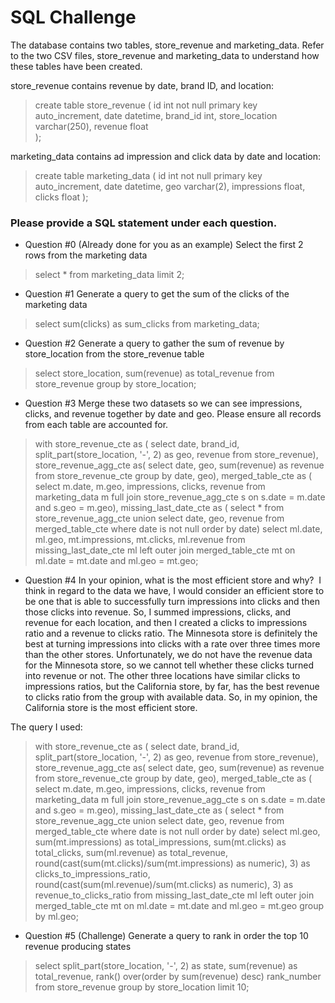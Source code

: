 # SQL Challenge

The database contains two tables, store_revenue and marketing_data.  Refer to the two CSV
files, store_revenue and marketing_data to understand how these tables have been created.

store_revenue contains revenue by date, brand ID, and location:

 >  create table store_revenue (
 >     id int not null primary key auto_increment,
 >    date datetime,
 >    brand_id int,
 >    store_location varchar(250),
 >    revenue float  
 >  );

marketing_data contains ad impression and click data by date and location:

> create table marketing_data (
>  id int not null primary key auto_increment,
>  date datetime,
>  geo varchar(2),
>  impressions float,
>  clicks float
> );

### Please provide a SQL statement under each question.

* Question #0 (Already done for you as an example)
 Select the first 2 rows from the marketing data
​
>  select *
>  from marketing_data
> limit 2;
​
*  Question #1 
Generate a query to get the sum of the clicks of the marketing data
​
>  select sum(clicks) as sum_clicks
>  from marketing_data;
​
*  Question #2
 Generate a query to gather the sum of revenue by store_location from the store_revenue table
​
>  select store_location, sum(revenue) as total_revenue
>  from store_revenue
>  group by store_location;
​
*  Question #3
 Merge these two datasets so we can see impressions, clicks, and revenue together by date
and geo.
 Please ensure all records from each table are accounted for.
​
>  with store_revenue_cte as (
>		  select date, brand_id, split_part(store_location, '-', 2) as geo, revenue
>		  from store_revenue),
>	 store_revenue_agg_cte as(
>		   select date, geo, sum(revenue) as revenue
>		   from store_revenue_cte
>		   group by date, geo),
>	 merged_table_cte as (
>		   select m.date, m.geo, impressions, clicks, revenue
>		   from marketing_data m
>		   full join store_revenue_agg_cte s
>		   on s.date = m.date and s.geo = m.geo),
>	missing_last_date_cte as (
>		  select *
>		  from store_revenue_agg_cte 
>		  union
>		  select date, geo, revenue
>		  from merged_table_cte
>		  where date is not null
>		  order by date)
>	select ml.date, ml.geo, mt.impressions, mt.clicks, ml.revenue
>	from missing_last_date_cte ml
>	left outer join merged_table_cte mt
>	on ml.date = mt.date and ml.geo = mt.geo;
​
* Question #4
 In your opinion, what is the most efficient store and why?
​
I think in regard to the data we have, I would consider an efficient store to be one that is able to successfully turn impressions into clicks and then those clicks into revenue. So, I summed impressions, clicks, and revenue for each location, and then I created a clicks to impressions ratio and a revenue to clicks ratio. The Minnesota store is definitely the best at turning impressions into clicks with a rate over three times more than the other stores. Unfortunately, we do not have the revenue data for the Minnesota store, so we cannot tell whether these clicks turned into revenue or not. The other three locations have similar clicks to impressions ratios, but the California store, by far, has the best revenue to clicks ratio from the group with available data. So, in my opinion, the California store is the most efficient store.

The query I used:

>  with store_revenue_cte as (
>		   select date, brand_id, split_part(store_location, '-', 2) as geo, revenue
>		   from store_revenue),
>	 store_revenue_agg_cte as(
>		   select date, geo, sum(revenue) as revenue
>		   from store_revenue_cte
>		   group by date, geo),
>	 merged_table_cte as (
>		   select m.date, m.geo, impressions, clicks, revenue
>		   from marketing_data m
>		   full join store_revenue_agg_cte s
>		   on s.date = m.date and s.geo = m.geo),
>	 missing_last_date_cte as (
>		   select *
>		   from store_revenue_agg_cte 
>		   union
>		   select date, geo, revenue
>		   from merged_table_cte
>		   where date is not null
>		   order by date)
>	 select ml.geo, sum(mt.impressions) as total_impressions, sum(mt.clicks) as total_clicks, sum(ml.revenue) as total_revenue,
>	 round(cast(sum(mt.clicks)/sum(mt.impressions) as numeric), 3) as clicks_to_impressions_ratio,
>	 round(cast(sum(ml.revenue)/sum(mt.clicks) as numeric), 3) as revenue_to_clicks_ratio
>	 from missing_last_date_cte ml
>	 left outer join merged_table_cte mt
>	 on ml.date = mt.date and ml.geo = mt.geo
>	 group by ml.geo;
​
* Question #5 (Challenge)
 Generate a query to rank in order the top 10 revenue producing states
​
>  select split_part(store_location, '-', 2) as state, sum(revenue) as total_revenue,
>  rank() over(order by sum(revenue) desc) rank_number
>  from store_revenue
>  group by store_location
limit 10;

